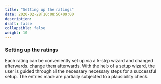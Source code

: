 ```yaml
---
title: "Setting up the ratings"
date: 2020-02-28T10:08:56+09:00
description: 
draft: false
collapsible: false
weight: 10
---
```

### Setting up the ratings

Each rating can be conveniently set up via a 5-step wizard and changed afterwards. 
change them afterwards. With the help of a setup wizard, the user is guided through all the necessary 
necessary steps for a successful setup. The entries made are partially subjected to a plausibility check.